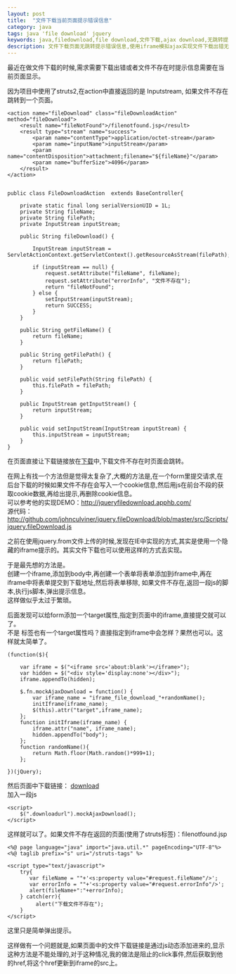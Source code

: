 ```yaml
---
layout: post
title:  "文件下载当前页面提示错误信息"
category: java
tags: java 'file download' jquery
keywords: java,filedownload,file download,文件下载,ajax download,无跳转提示
description: 文件下载页面无跳转提示错误信息,使用iframe模拟ajax实现文件下载出错无跳转提示。
---
```


最近在做文件下载的时候,需求需要下载出错或者文件不存在时提示信息需要在当前页面显示。  

因为项目中使用了struts2,在action中直接返回的是 Inputstream, 如果文件不存在跳转到一个页面。  

	<action name="fileDownload" class="fileDownloadAction" method="fileDownload">
		<result name="fileNotFound">/filenotfound.jsp</result>
		<result type="stream" name="success">  
			<param name="contentType">application/octet-stream</param>  
			<param name="inputName">inputStream</param>  
			<param name="contentDisposition">attachment;filename="${fileName}"</param>  
			<param name="bufferSize">4096</param>
		</result>  
	</action>


	public class FileDownloadAction  extends BaseController{
		
		private static final long serialVersionUID = 1L;
		private String fileName;
		private String filePath;
		private InputStream inputStream;

		public String fileDownload() {
			
			InputStream inputStream = ServletActionContext.getServletContext().getResourceAsStream(filePath);
			
			if (inputStream == null) {
				request.setAttribute("fileName", fileName);
				request.setAttribute("errorInfo", "文件不存在");
				return "fileNotFound";
			} else {
				setInputStream(inputStream);
				return SUCCESS;
			}
		}
		
		public String getFileName() {
			return fileName;
		}
		
		public String getFilePath() {
			return filePath;
		}

		public void setFilePath(String filePath) {
			this.filePath = filePath;
		}

		public InputStream getInputStream() {
			return inputStream;
		}

		public void setInputStream(InputStream inputStream) {
			this.inputStream = inputStream;
		}
	}

在页面直接让下载链接放在<a href="download.......">下载</a>中,下载文件不存在时页面会跳转。  

在网上有找一个方法但是觉得太复杂了,大概的方法是,在一个form里提交请求,在后台下载的时候如果文件不存在会写入一个cookie信息,然后用js在前台不段的获取cookie数据,再给出提示,再删除cookie信息。  
可以参考他的实现DEMO：http://jqueryfiledownload.apphb.com/    
源代码：http://github.com/johnculviner/jquery.fileDownload/blob/master/src/Scripts/jquery.fileDownload.js  

之前在使用jquery.from文件上传的时候,发现在IE中实现的方式,其实是使用一个隐藏的iframe提示的。其实文件下载也可以使用这样的方式去实现。  

于是最先想的方法是。  
创建一个iframe,添加到body中,再创建一个表单将表单添加到iframe中,再在iframe中将表单提交到下载地址,然后将表单移除,
如果文件不存在,返回一段js的脚本,执行js脚本,弹出提示信息。  
这样做似乎太过于繁琐。  

后面发现可以给form添加一个target属性,指定到页面中的iframe,直接提交就可以了。  
不是 <a> 标签也有一个target属性吗？直接指定到iframe中会怎样？果然也可以。这样就太简单了。  

	(function($){  
		
		var iframe = $("<iframe src='about:blank'></iframe>");
		var hidden = $("<div style='display:none'></div>");
		iframe.appendTo(hidden);
		
		$.fn.mockAjaxDownload = function() {
			var iframe_name = "iframe_file_download_"+randomName();
			initIframe(iframe_name);
			$(this).attr("target",iframe_name);
		}; 
		function initIframe(iframe_name) {    
			iframe.attr("name", iframe_name);
			hidden.appendTo("body");
		}; 
		function randomName(){
			return Math.floor(Math.random()*999+1);
		};
		
	})(jQuery);

然后页面中下载链接：
<a href="downloadurl" class="download">download</a>  
加入一段js

	<script>
		$(".downloadurl").mockAjaxDownload();
	</script>

这样就可以了。如果文件不存在返回的页面(使用了struts标签)：filenotfound.jsp  

	<%@ page language="java" import="java.util.*" pageEncoding="UTF-8"%>
	<%@ taglib prefix="s" uri="/struts-tags" %>

	<script type="text/javascript">
		try{
		   var fileName = ""+'<s:property value="#request.fileName"/>';
		   var errorInfo = ""+'<s:property value="#request.errorInfo"/>';
		   alert(fileName+":"+errorInfo);
		} catch(err){
			 alert("下载文件不存在");
		}
	</script>

这里只是简单弹出提示。  

这样做有一个问题就是,如果页面中的文件下载链接<a>是通过js动态添加进来的,显示这种方法是不能处理的,对于这种情况,我的做法是阻止<a>的click事件,然后获取到他的href,将这个href更新到iframe的src上。







